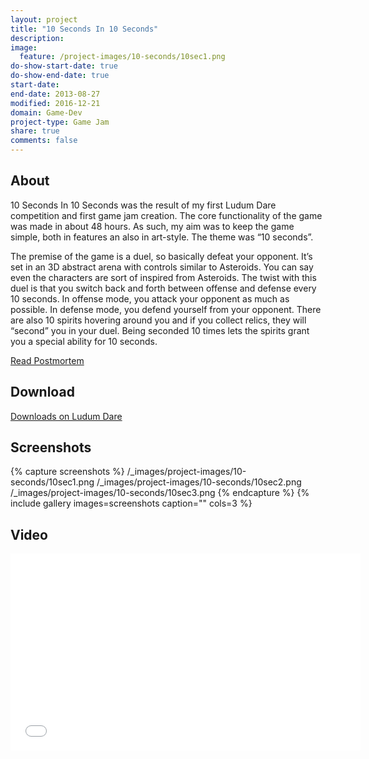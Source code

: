 ```yaml
---
layout: project
title: "10 Seconds In 10 Seconds"
description:
image:
  feature: /project-images/10-seconds/10sec1.png
do-show-start-date: true
do-show-end-date: true
start-date:
end-date: 2013-08-27
modified: 2016-12-21
domain: Game-Dev
project-type: Game Jam
share: true
comments: false
---
```


## About

10 Seconds In 10 Seconds was the result of my first Ludum Dare competition and first game jam creation. The core functionality of the game was made in about 48 hours. As such, my aim was to keep the game simple, both in features an also in art-style. The theme was “10 seconds”.

The premise of the game is a duel, so basically defeat your opponent. It’s set in an 3D abstract arena with controls similar to Asteroids. You can say even the characters are sort of inspired from Asteroids. The twist with this duel is that you switch back and forth between offense and defense every 10 seconds. In offense mode, you attack your opponent as much as possible. In defense mode, you defend yourself from your opponent. There are also 10 spirits hovering around you and if you collect relics, they will “second” you in your duel. Being seconded 10 times lets the spirits grant you a special ability for 10 seconds.

 <div markdown="0">
    <a href="https://jibransyed.wordpress.com/2013/08/28/ludum-dare-27-postmortem/" class="btn btn-info">
        <i class="fa fa-lg fa-external-link" aria-hidden="true"></i> Read Postmortem
    </a>
 </div>


## Download

<div markdown="0">
    <a href="http://www.ludumdare.com/compo/ludum-dare-27/?action=preview&uid=26581" class="btn">
        <i class="fa fa-lg fa-external-link" aria-hidden="true"></i> Downloads on Ludum Dare
    </a>
</div>


## Screenshots

{% capture screenshots %}
	/_images/project-images/10-seconds/10sec1.png
	/_images/project-images/10-seconds/10sec2.png
	/_images/project-images/10-seconds/10sec3.png
{% endcapture %}
{% include gallery images=screenshots caption="" cols=3 %}


## Video

<iframe width="560" height="315" src="//www.youtube.com/embed/ldR7YUpgXdA" frameborder="0"></iframe>
